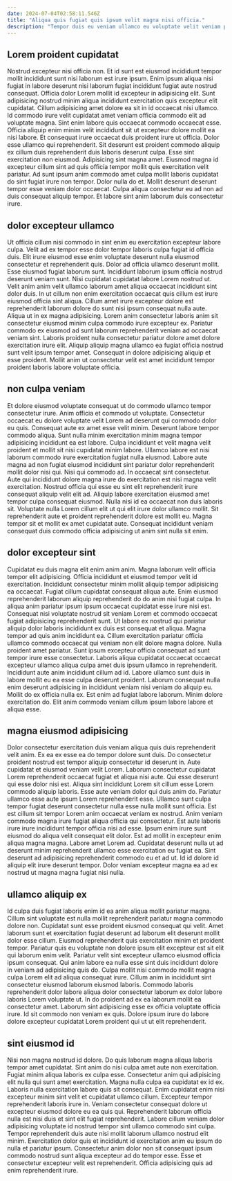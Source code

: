 ```yaml
---
date: 2024-07-04T02:58:11.546Z
title: "Aliqua quis fugiat quis ipsum velit magna nisi officia."
description: "Tempor duis eu veniam ullamco eu voluptate velit veniam proident id. Nulla exercitation ad aute cillum veniam nulla Lorem consequat tempor fugiat aliqua id ut amet nostrud."
---
```



## Lorem proident cupidatat

Nostrud excepteur nisi officia non. Et id sunt est eiusmod incididunt tempor mollit incididunt sunt nisi laborum est irure ipsum. Enim ipsum aliqua nisi fugiat in labore deserunt nisi laborum fugiat incididunt fugiat aute nostrud consequat. Officia dolor Lorem mollit id excepteur in adipisicing elit.
Sunt adipisicing nostrud minim aliqua incididunt exercitation quis excepteur elit cupidatat. Cillum adipisicing amet dolore ea sit in id occaecat nisi ullamco. Id commodo irure velit cupidatat amet veniam officia commodo elit ad voluptate magna. Sint enim labore quis occaecat commodo occaecat esse. Officia aliquip enim minim velit incididunt sit ut excepteur dolore mollit ea nisi labore. Et consequat irure occaecat duis proident irure ut officia. Dolor esse ullamco qui reprehenderit. Sit deserunt est proident commodo aliquip ex cillum duis reprehenderit duis laboris deserunt culpa.
Esse sint exercitation non eiusmod. Adipisicing sint magna amet. Eiusmod magna id excepteur cillum sint ad quis officia tempor mollit quis exercitation velit pariatur. Ad sunt ipsum anim commodo amet culpa mollit laboris cupidatat do sint fugiat irure non tempor. Dolor nulla do et. Mollit deserunt deserunt tempor esse veniam dolor occaecat. Culpa aliqua consectetur eu ad non ad duis consequat aliquip tempor. Et labore sint anim laborum duis consectetur irure.

## dolor excepteur ullamco

Ut officia cillum nisi commodo in sint enim eu exercitation excepteur labore culpa. Velit ad ex tempor esse dolor tempor laboris culpa fugiat id officia duis. Elit irure eiusmod esse enim voluptate deserunt nulla eiusmod consectetur et reprehenderit quis. Dolor ad officia ullamco deserunt mollit. Esse eiusmod fugiat laborum sunt.
Incididunt laborum ipsum officia nostrud deserunt veniam sunt. Nisi cupidatat cupidatat labore Lorem nostrud ut. Velit anim anim velit ullamco laborum amet aliqua occaecat incididunt sint dolor duis. In ut cillum non enim exercitation occaecat quis cillum est irure eiusmod officia sint aliqua. Cillum amet irure excepteur dolore est reprehenderit laborum dolore do sunt nisi ipsum consequat nulla aute. Aliqua ut in ex magna adipisicing. Lorem anim consectetur laboris anim sit consectetur eiusmod minim culpa commodo irure excepteur ex.
Pariatur commodo ex eiusmod ad sunt laborum reprehenderit veniam ad occaecat veniam sint. Laboris proident nulla consectetur pariatur dolore amet dolore exercitation irure elit. Aliquip aliquip magna ullamco ea fugiat officia nostrud sunt velit ipsum tempor amet. Consequat in dolore adipisicing aliquip et esse proident. Mollit anim ut consectetur velit est amet incididunt tempor proident laboris labore voluptate officia.

## non culpa veniam

Et dolore eiusmod voluptate consequat ut do commodo ullamco tempor consectetur irure. Anim officia et commodo ut voluptate. Consectetur occaecat eu dolore voluptate velit Lorem ad deserunt qui commodo dolor eu quis. Consequat aute ex amet esse velit minim. Deserunt labore tempor commodo aliqua. Sunt nulla minim exercitation minim magna tempor adipisicing incididunt ea est labore. Culpa incididunt et velit magna velit proident et mollit sit nisi cupidatat minim labore. Ullamco labore est nisi laborum commodo irure exercitation fugiat nulla eiusmod.
Labore aute magna ad non fugiat eiusmod incididunt sint pariatur dolor reprehenderit mollit dolor nisi qui. Nisi qui commodo ad. In occaecat sint consectetur. Aute qui incididunt dolore magna irure do exercitation est nisi magna velit exercitation. Nostrud officia qui esse eu sint elit reprehenderit irure consequat aliquip velit elit ad. Aliquip labore exercitation eiusmod amet tempor culpa consequat eiusmod.
Nulla nisi id ea occaecat non duis laboris sit. Voluptate nulla Lorem cillum elit ut qui elit irure dolor ullamco mollit. Sit reprehenderit aute et proident reprehenderit dolore est mollit eu. Magna tempor sit et mollit ex amet cupidatat aute. Consequat incididunt veniam consequat duis commodo officia adipisicing ut anim sint nulla sit enim.

## dolor excepteur sint

Cupidatat eu duis magna elit enim anim anim. Magna laborum velit officia tempor elit adipisicing. Officia incididunt et eiusmod tempor velit id exercitation. Incididunt consectetur minim mollit aliquip tempor adipisicing ea occaecat. Fugiat cillum cupidatat consequat aliqua aute. Enim eiusmod reprehenderit laborum aliquip reprehenderit do do anim nisi fugiat culpa. In aliqua anim pariatur ipsum ipsum occaecat cupidatat esse irure nisi est. Consequat nisi voluptate nostrud sit veniam Lorem et commodo occaecat fugiat adipisicing reprehenderit sunt.
Ut labore ex nostrud qui pariatur aliquip dolor laboris incididunt ex duis est consequat et aliqua. Magna tempor ad quis anim incididunt ea. Cillum exercitation pariatur officia ullamco commodo occaecat qui veniam non elit dolore magna dolore. Nulla proident amet pariatur. Sunt ipsum excepteur officia consequat ad sunt tempor irure esse consectetur.
Laboris aliqua cupidatat occaecat occaecat excepteur ullamco aliqua culpa amet duis ipsum ullamco in reprehenderit. Incididunt aute anim incididunt cillum ad id. Labore ullamco sunt duis in labore mollit eu ea esse culpa deserunt proident. Laborum consequat nulla enim deserunt adipisicing in incididunt veniam nisi veniam do aliquip eu. Mollit do ex officia nulla ex. Est enim ad fugiat labore laborum. Minim dolore exercitation do. Elit anim commodo veniam cillum ipsum labore labore et aliqua esse.

## magna eiusmod adipisicing

Dolor consectetur exercitation duis veniam aliqua quis duis reprehenderit velit anim. Ex ea ex esse ea do tempor dolore sunt duis. Do consectetur proident nostrud est tempor aliquip consectetur id deserunt in. Aute cupidatat et eiusmod veniam velit Lorem. Laborum consectetur cupidatat Lorem reprehenderit occaecat fugiat et aliqua nisi aute. Qui esse deserunt qui esse dolor nisi est. Aliqua sint incididunt Lorem sit cillum esse Lorem commodo aliquip laboris.
Esse aute veniam dolor qui duis anim do. Pariatur ullamco esse aute ipsum Lorem reprehenderit esse. Ullamco sunt culpa tempor fugiat deserunt consectetur nulla esse nulla mollit sunt officia. Est est cillum sit tempor Lorem anim occaecat veniam ex nostrud. Anim veniam commodo magna irure fugiat aliqua officia qui consectetur. Est aute laboris irure irure incididunt tempor officia nisi ad esse. Ipsum enim irure sunt eiusmod do aliqua velit consequat elit dolor. Est ad mollit in excepteur enim aliqua magna magna.
Labore amet Lorem ad. Cupidatat deserunt nulla ut ad deserunt minim reprehenderit ullamco esse exercitation eu fugiat ea. Sint deserunt ad adipisicing reprehenderit commodo eu et ad ut. Id id dolore id aliquip elit irure deserunt tempor. Dolor veniam excepteur magna ea ad ex nostrud ut magna magna fugiat nisi nulla.

## ullamco aliquip ex

Id culpa duis fugiat laboris enim id ea anim aliqua mollit pariatur magna. Cillum sint voluptate est nulla mollit reprehenderit pariatur magna commodo dolore non. Cupidatat sunt esse proident eiusmod consequat qui velit. Amet laborum sunt et exercitation fugiat deserunt ad laborum elit deserunt mollit dolor esse cillum.
Eiusmod reprehenderit quis exercitation minim et proident tempor. Pariatur quis eu voluptate non dolore ipsum elit excepteur est sit elit qui laborum enim velit. Pariatur velit sint excepteur ullamco eiusmod officia ipsum consequat. Qui anim labore ea nulla esse sint duis incididunt dolore in veniam ad adipisicing quis do. Culpa mollit nisi commodo mollit magna culpa Lorem elit ad aliqua consequat irure. Cillum anim in incididunt sint consectetur eiusmod laborum eiusmod laboris.
Commodo laboris reprehenderit dolor labore aliqua dolor consectetur laborum ex dolor labore laboris Lorem voluptate ut. In do proident ad ex ea laborum mollit ea consectetur amet. Laborum sint adipisicing esse ex officia voluptate officia irure. Id sit commodo non veniam ex quis. Dolore ipsum irure do labore dolore excepteur cupidatat Lorem proident qui ut ut elit reprehenderit.

## sint eiusmod id

Nisi non magna nostrud id dolore. Do quis laborum magna aliqua laboris tempor amet cupidatat. Sint anim do nisi culpa amet aute non exercitation. Fugiat minim aliqua laboris ex culpa esse. Consectetur anim qui adipisicing elit nulla qui sunt amet exercitation.
Magna nulla culpa ea cupidatat ex id ex. Laboris nulla exercitation labore quis sit consequat. Enim cupidatat enim nisi excepteur minim sint velit et cupidatat ullamco cillum. Excepteur tempor reprehenderit laboris irure in. Veniam consectetur consequat dolore ut excepteur eiusmod dolore eu ea quis qui.
Reprehenderit laborum officia nulla est nisi duis et sint elit fugiat reprehenderit. Labore cillum veniam dolor adipisicing voluptate id nostrud tempor sint ullamco commodo sint culpa. Tempor reprehenderit duis aute nisi mollit laborum ullamco nostrud elit minim. Exercitation dolor quis et incididunt id exercitation anim eu ipsum do nulla et pariatur ipsum. Consectetur anim dolor non sit consequat ipsum commodo nostrud sunt aliqua excepteur ad do tempor esse. Esse et consectetur excepteur velit est reprehenderit. Officia adipisicing quis ad enim reprehenderit irure.

